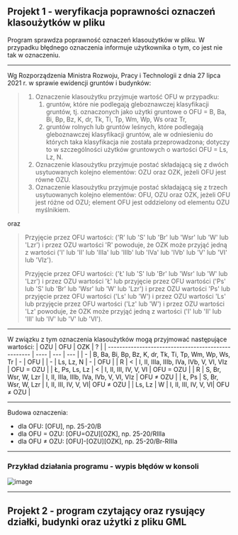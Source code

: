 ## Projekt 1 - weryfikacja poprawności oznaczeń klasoużytków w pliku
Program sprawdza poprawność oznaczeń klasoużytków w pliku. 
W przypadku błędnego oznaczenia informuje użytkownika o tym, co jest nie tak w oznaczeniu.

---

Wg Rozporządzenia Ministra Rozwoju, Pracy i Technologii z dnia 27 lipca 2021 r. w sprawie ewidencji gruntów i budynków:

> 1. Oznaczenie klasoużytku przyjmuje wartość OFU w przypadku:
>    1. gruntów, które nie podlegają gleboznawczej klasyfikacji gruntów, tj. oznaczonych jako
>użytki gruntowe o OFU = B, Ba, Bi, Bp, Bz, K, dr, Tk, Ti, Tp, Wm, Wp, Ws oraz Tr,
>    2. gruntów rolnych lub gruntów leśnych, które podlegają gleboznawczej klasyfikacji
>gruntów, ale w odniesieniu do których taka klasyfikacja nie została przeprowadzona;
>dotyczy to w szczególności użytków gruntowych o wartości OFU = Ls, Lz, N.
>2. Oznaczenie klasoużytku przyjmuje postać składającą się z dwóch usytuowanych
>kolejno elementów: OZU oraz OZK, jeżeli OFU jest równe OZU.
>3. Oznaczenie klasoużytku przyjmuje postać składającą się z trzech usytuowanych kolejno
>elementów: OFU, OZU oraz OZK, jeżeli OFU jest różne od OZU; element OFU jest
>oddzielony od elementu OZU myślnikiem.

oraz

>Przyjęcie przez OFU wartości: ('R' lub 'S' lub 'Br' lub 'Wsr' lub 'W' lub 'Lzr') i przez OZU
>wartości 'R' powoduje, że OZK może przyjąć jedną z wartości ('I' lub 'II' lub 'IIIa' lub 'IIIb'
>lub 'IVa' lub 'IVb' lub 'V' lub 'VI' lub 'VIz').
>
>Przyjęcie przez OFU wartości: ('Ł' lub 'S' lub 'Br' lub 'Wsr' lub 'W' lub 'Lzr') i przez OZU
>wartości 'Ł' lub przyjęcie przez OFU wartości ('Ps' lub 'S' lub 'Br' lub 'Wsr' lub 'W' lub
>'Lzr') i przez OZU wartości 'Ps' lub przyjęcie przez OFU wartości ('Ls' lub 'W') i przez
>OZU wartości 'Ls' lub przyjęcie przez OFU wartości ('Lz' lub 'W') i przez OZU wartości
>'Lz' powoduje, że OZK może przyjąć jedną z wartości ('I' lub 'II' lub 'III' lub 'IV' lub 'V'
>lub 'VI').

---

W związku z tym oznaczenia klasoużytków mogą przyjmować następujące wartości:
| OZU                                                 | OFU  | OZK | ? |
| --------------------------------------------------- | ---- | --- | --- |
| - | B, Ba, Bi, Bp, Bz, K, dr, Tk, Ti, Tp, Wm, Wp, Ws, Tr | - | OFU |
| - | Ls, Lz, N | - | OFU |
| R | < | I, II, IIIa, IIIb, IVa, IVb, V, VI, VIz | OFU = OZU |
| Ł, Ps, Ls, Lz | < | I, II, III, IV, V, VI | OFU = OZU |
| R | S, Br, Wsr, W, Lzr | I, II, IIIa, IIIb, IVa, IVb, V, VI, VIz | OFU ≠ OZU |
| Ł, Ps | S, Br, Wsr, W, Lzr | I, II, III, IV, V, VI| OFU ≠ OZU |
| Ls, Lz | W | I, II, III, IV, V, VI| OFU ≠ OZU |

---

Budowa oznaczenia:
- dla OFU: [OFU], np. 25-20/B
- dla OFU = OZU: [OFU=OZU][OZK], np. 25-20/RIIIa
- dla OFU ≠ OZU: [OFU]-[OZU][OZK], np. 25-20/Br-RIIIa

---
### Przykład działania programu - wypis błędów w konsoli
![image](https://github.com/user-attachments/assets/819d12c7-a48f-470c-ba48-231666e91e4f)

---
## Projekt 2 - program czytający oraz rysujący działki, budynki oraz użytki z pliku GML

